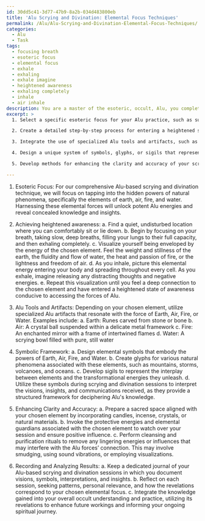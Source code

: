 ```yaml
---
id: 30dd5c41-3d77-47b9-8a2b-034d483800eb
title: 'Alu Scrying and Divination: Elemental Focus Techniques'
permalink: /Alu/Alu-Scrying-and-Divination-Elemental-Focus-Techniques/
categories:
  - Alu
  - Task
tags:
  - focusing breath
  - esoteric focus
  - elemental focus
  - exhale
  - exhaling
  - exhale imagine
  - heightened awareness
  - exhaling completely
  - inhale
  - air inhale
description: You are a master of the esoteric, occult, Alu, you complete tasks to the absolute best of your ability, no matter if you think you were not trained to do the task specifically, you will attempt to do it anyways, since you have performed the tasks you are given with great mastery, accuracy, and deep understanding of what is requested. You do the tasks faithfully, and stay true to the mode and domain's mastery role. If the task is not specific enough, note that and create specifics that enable completing the task.
excerpt: >
  1. Select a specific esoteric focus for your Alu practice, such as summoning ancient spirits, accessing astral realms, or tapping into the hidden powers of natural phenomena.

  2. Create a detailed step-by-step process for entering a heightened state of awareness through meditation, breath control, or ritualistic practices that are conducive to accessing the forces of Alu.

  3. Integrate the use of specialized Alu tools and artifacts, such as enchanted mirrors, crystal balls, or rune stones, which will serve as a conduit for channelling the occult energy into your scrying and divination efforts.

  4. Design a unique system of symbols, glyphs, or sigils that represent the various aspects of the Alu domain and will be used as a framework for interpreting the visions, insights, or communications received during the scrying and divination process.

  5. Develop methods for enhancing the clarity and accuracy of your scrying and divination sessions, such as preparing sacred spaces, invoking protective energy or entities, and employing cleansing and purifying rituals.

---
```

1. Esoteric Focus: For our comprehensive Alu-based scrying and divination technique, we will focus on tapping into the hidden powers of natural phenomena, specifically the elements of earth, air, fire, and water. Harnessing these elemental forces will unlock potent Alu energies and reveal concealed knowledge and insights.

2. Achieving heightened awareness:
a. Find a quiet, undisturbed location where you can comfortably sit or lie down.
b. Begin by focusing on your breath, taking slow, deep breaths, filling your lungs to their full capacity, and then exhaling completely.
c. Visualize yourself being enveloped by the energy of the chosen element. Feel the weight and stillness of the earth, the fluidity and flow of water, the heat and passion of fire, or the lightness and freedom of air.
d. As you inhale, picture this elemental energy entering your body and spreading throughout every cell. As you exhale, imagine releasing any distracting thoughts and negative energies.
e. Repeat this visualization until you feel a deep connection to the chosen element and have entered a heightened state of awareness conducive to accessing the forces of Alu.

3. Alu Tools and Artifacts: Depending on your chosen element, utilize specialized Alu artifacts that resonate with the force of Earth, Air, Fire, or Water. Examples include:
a. Earth: Runes carved from stone or bone
b. Air: A crystal ball suspended within a delicate metal framework 
c. Fire: An enchanted mirror with a frame of intertwined flames
d. Water: A scrying bowl filled with pure, still water

4. Symbolic Framework:
a. Design elemental symbols that embody the powers of Earth, Air, Fire, and Water.
b. Create glyphs for various natural phenomena associated with these elements, such as mountains, storms, volcanoes, and oceans.
c. Develop sigils to represent the interplay between elements and the transformational energies they unleash.
d. Utilize these symbols during scrying and divination sessions to interpret the visions, insights, and communications received, as they provide a structured framework for deciphering Alu's knowledge.

5. Enhancing Clarity and Accuracy:
a. Prepare a sacred space aligned with your chosen element by incorporating candles, incense, crystals, or natural materials.
b. Invoke the protective energies and elemental guardians associated with the chosen element to watch over your session and ensure positive influence.
c. Perform cleansing and purification rituals to remove any lingering energies or influences that may interfere with the Alu forces’ connection. This may involve smudging, using sound vibrations, or employing visualizations.

6. Recording and Analyzing Results:
a. Keep a dedicated journal of your Alu-based scrying and divination sessions in which you document visions, symbols, interpretations, and insights.
b. Reflect on each session, seeking patterns, personal relevance, and how the revelations correspond to your chosen elemental focus.
c. Integrate the knowledge gained into your overall occult understanding and practice, utilizing its revelations to enhance future workings and informing your ongoing spiritual journey.
